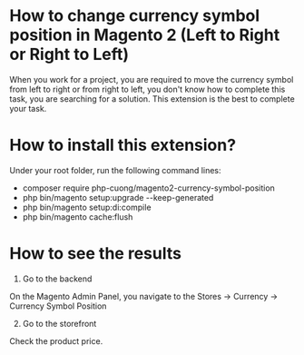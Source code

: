# How to change currency symbol position in Magento 2 (Left to Right or Right to Left)
When you work for a project, you are required to move the currency symbol from left to right or from right to left, you don't know how to complete this task, you are searching for a solution. This extension is the best to complete your task.

# How to install this extension?

Under your root folder, run the following command lines:

- composer require php-cuong/magento2-currency-symbol-position
- php bin/magento setup:upgrade --keep-generated
- php bin/magento setup:di:compile
- php bin/magento cache:flush

# How to see the results

1. Go to the backend

On the Magento Admin Panel, you navigate to the Stores → Currency → Currency Symbol Position

2. Go to the storefront

Check the product price.

